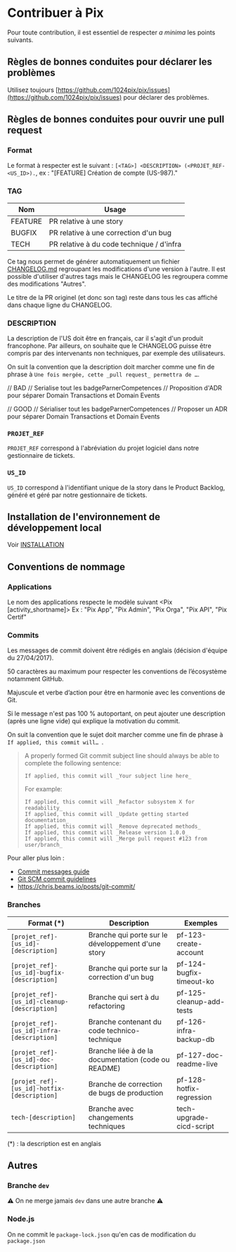 # Contribuer à Pix

Pour toute contribution, il est essentiel de respecter *a minima* les points suivants.

## Règles de bonnes conduites pour déclarer les problèmes

Utilisez toujours [https://github.com/1024pix/pix/issues](https://github.com/1024pix/pix/issues) pour déclarer des
problèmes.

## Règles de bonnes conduites pour ouvrir une pull request

### Format

Le format à respecter est le suivant : `[<TAG>] <DESCRIPTION> (<PROJET_REF-<US_ID>).`, ex : "[FEATURE] Création de
compte (US-987)."

### TAG

Nom | Usage
--- | ---
FEATURE | PR relative à une story
BUGFIX | PR relative à une correction d'un bug
TECH | PR relative à du code technique / d'infra

Ce tag nous permet de générer automatiquement un fichier [CHANGELOG.md](../CHANGELOG.md) regroupant les modifications
d'une version à l'autre. Il est possible d'utiliser d'autres tags mais le CHANGELOG les regroupera comme des
modifications "Autres".

Le titre de la PR originel (et donc son tag) reste dans tous les cas affiché dans chaque ligne du CHANGELOG.

### DESCRIPTION

La description de l'US doit être en français, car il s'agit d'un produit francophone.
Par ailleurs, on souhaite que le CHANGELOG puisse être compris par des intervenants non techniques, par exemple des
utilisateurs.

On suit la convention que la description doit marcher comme une fin de phrase
à `Une fois mergée, cette _pull request_ permettra de …`.

// BAD
// Serialise tout les badgeParnerCompetences
// Proposition d'ADR pour séparer Domain Transactions et Domain Events

// GOOD
// Sérialiser tout les badgeParnerCompetences
// Proposer un ADR pour séparer Domain Transactions et Domain Events

### `PROJET_REF`

`PROJET_REF` correspond à l'abréviation du projet logiciel dans notre gestionnaire de tickets.

### `US_ID`

`US_ID` correspond à l'identifiant unique de la story dans le Product Backlog, généré et géré par notre gestionnaire de
tickets.

## Installation de l'environnement de développement local

Voir [INSTALLATION](INSTALLATION.md)

## Conventions de nommage

### Applications

Le nom des applications respecte le modèle suivant <Pix [activity_shortname]>
Ex : "Pix App", "Pix Admin", "Pix Orga", "Pix API", "Pix Certif"

### Commits

Les messages de commit doivent être rédigés en anglais (décision d'équipe du 27/04/2017).

50 caractères au maximum pour respecter les conventions de l’écosystème notamment GitHub.

Majuscule et verbe d’action pour être en harmonie avec les conventions de Git.

Si le message n'est pas 100 % autoportant, on peut ajouter une description (après une ligne vide) qui explique la
motivation du commit.

On suit la convention que le sujet doit marcher comme une fin de phrase à `If applied, this commit will… `.

> A properly formed Git commit subject line should always be able to complete the following sentence:
>
>     If applied, this commit will _Your subject line here_
>
> For example:
>
>     If applied, this commit will _Refactor subsystem X for readability_
>     If applied, this commit will _Update getting started documentation_
>     If applied, this commit will _Remove deprecated methods_
>     If applied, this commit will _Release version 1.0.0_
>     If applied, this commit will _Merge pull request #123 from user/branch_

Pour aller plus loin :

- [Commit messages guide](https://github.com/RomuloOliveira/commit-messages-guide/blob/master/README.md)
- [Git SCM commit guidelines](https://git-scm.com/book/en/v2/Distributed-Git-Contributing-to-a-Project#_commit_guidelines)
- https://chris.beams.io/posts/git-commit/

### Branches

Format (\*) | Description | Exemples
--- | --- | ---
`[projet_ref]-[us_id]-[description]` | Branche qui porte sur le développement d'une story | pf-123-create-account
`[projet_ref]-[us_id]-bugfix-[description]` | Branche qui porte sur la correction d'un bug | pf-124-bugfix-timeout-ko
`[projet_ref]-[us_id]-cleanup-[description]` | Branche qui sert à du refactoring | pf-125-cleanup-add-tests
`[projet_ref]-[us_id]-infra-[description]` | Branche contenant du code technico-technique | pf-126-infra-backup-db
`[projet_ref]-[us_id]-doc-[description]` | Branche liée à de la documentation (code ou README) | pf-127-doc-readme-live
`[projet_ref]-[us_id]-hotfix-[description]` | Branche de correction de bugs de production | pf-128-hotfix-regression
`tech-[description]` | Branche  avec changements techniques | tech-upgrade-cicd-script

(\*) : la description est en anglais

## Autres

### Branche `dev`

⚠️ On ne merge jamais `dev` dans une autre branche ⚠️

### Node.js

On ne commit le `package-lock.json` qu'en cas de modification du `package.json`
